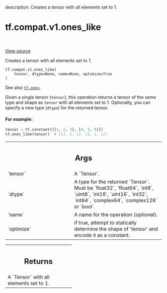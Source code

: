 description: Creates a tensor with all elements set to 1.

<div itemscope itemtype="http://developers.google.com/ReferenceObject">
<meta itemprop="name" content="tf.compat.v1.ones_like" />
<meta itemprop="path" content="Stable" />
</div>

# tf.compat.v1.ones_like

<!-- Insert buttons and diff -->

<table class="tfo-notebook-buttons tfo-api nocontent" align="left">

</table>

<a target="_blank" class="external" href="/code/stable/tensorflow/python/ops/array_ops.py">View source</a>



Creates a tensor with all elements set to 1.


<pre class="devsite-click-to-copy prettyprint lang-py tfo-signature-link">
<code>tf.compat.v1.ones_like(
    tensor, dtype=None, name=None, optimize=True
)
</code></pre>



<!-- Placeholder for "Used in" -->

See also <a href="../../../tf/ones.md"><code>tf.ones</code></a>.

Given a single tensor (`tensor`), this operation returns a tensor of the same
type and shape as `tensor` with all elements set to 1. Optionally, you can
specify a new type (`dtype`) for the returned tensor.

#### For example:



```python
tensor = tf.constant([[1, 2, 3], [4, 5, 6]])
tf.ones_like(tensor)  # [[1, 1, 1], [1, 1, 1]]
```

<!-- Tabular view -->
 <table class="responsive fixed orange">
<colgroup><col width="214px"><col></colgroup>
<tr><th colspan="2"><h2 class="add-link">Args</h2></th></tr>

<tr>
<td>
`tensor`<a id="tensor"></a>
</td>
<td>
A `Tensor`.
</td>
</tr><tr>
<td>
`dtype`<a id="dtype"></a>
</td>
<td>
A type for the returned `Tensor`. Must be `float32`, `float64`,
`int8`, `uint8`, `int16`, `uint16`, `int32`, `int64`, `complex64`,
`complex128` or `bool`.
</td>
</tr><tr>
<td>
`name`<a id="name"></a>
</td>
<td>
A name for the operation (optional).
</td>
</tr><tr>
<td>
`optimize`<a id="optimize"></a>
</td>
<td>
if true, attempt to statically determine the shape of 'tensor' and
encode it as a constant.
</td>
</tr>
</table>



<!-- Tabular view -->
 <table class="responsive fixed orange">
<colgroup><col width="214px"><col></colgroup>
<tr><th colspan="2"><h2 class="add-link">Returns</h2></th></tr>
<tr class="alt">
<td colspan="2">
A `Tensor` with all elements set to 1.
</td>
</tr>

</table>


